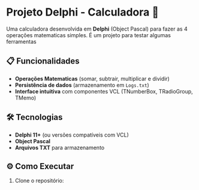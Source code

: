 #  Projeto Delphi - Calculadora 🧮

Uma calculadora desenvolvida em **Delphi** (Object Pascal) para fazer as 4 operações matematicas simples. É um projeto para testar algumas ferramentas 

## 📋 Funcionalidades
- **Operações Matematicas** (somar, subtrair, multiplicar e dividir)    
- **Persistência de dados** (armazenamento em `Logs.txt`)  
- **Interface intuitiva** com componentes VCL (TNumberBox, TRadioGroup, TMemo)  

## 🛠️ Tecnologias
- **Delphi 11+** (ou versões compatíveis com VCL)  
- **Object Pascal**  
- **Arquivos TXT** para armazenamento  

## ⚙️ Como Executar
1. Clone o repositório:
   ```bash
  
